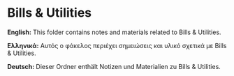 # Bills & Utilities

**English:** This folder contains notes and materials related to Bills & Utilities.

**Ελληνικά:** Αυτός ο φάκελος περιέχει σημειώσεις και υλικό σχετικά με Bills & Utilities.

**Deutsch:** Dieser Ordner enthält Notizen und Materialien zu Bills & Utilities.
